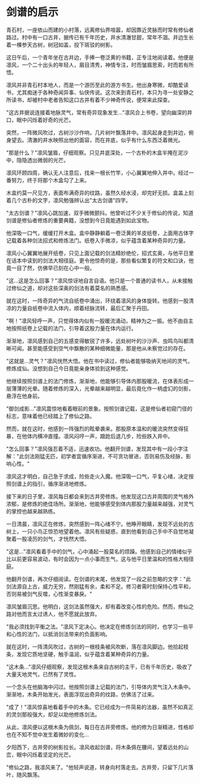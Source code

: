 # 剑谱的启示

青石村，一座依山而建的小村落，远离修仙界喧嚣，却因靠近灵脉而时常有修仙者路过。村中有一口古井，据传已有千年历史，井水清澈甘甜，常年不涸。井边生长着一棵参天古树，树冠如盖，投下斑驳的树影。

这日午后，一个青年坐在古井边，手捧一卷泛黄的书籍，正专注地阅读着。他便是凛风，一个二十出头的年轻人，眉目清秀，神情专注，时而皱眉思索，时而若有所悟。

凛风并非青石村本地人，而是一个游历至此的游方书生。他出身寒微，却酷爱读书，尤其痴迷于各种奇闻异事、仙侠传说。这次来到青石村，本只为寻一处安静之所读书，却被村中老者告知这口古井有着不少神奇传说，便常来此探查。

"这古井据说连接着地脉灵气，常有奇异现象发生..."凛风合上书卷，望向幽深的井口，眼中闪烁着好奇的光芒。

突然，一阵微风吹过，古树沙沙作响，几片树叶飘落井中。凛风起身走到井边，俯身望去。清澈的井水映照出他的面容，而在井底，似乎有什么东西泛着微光。

"那是什么？"凛风皱眉，仔细观察。只见井底深处，一个古朴的木盒半掩在泥沙中，隐隐透出微弱的光芒。

凛风环顾四周，确认无人注意后，找来一根长竹竿，小心翼翼地伸入井中。经过一番努力，终于将那个木盒勾了上来。

木盒约莫一尺见方，表面布满奇异的纹路，虽然久经水浸，却完好无损。盒盖上刻着几个古朴的文字，凛风勉强辨认出"太古剑谱"四字。

"太古剑谱？"凛风心跳加速，双手微微颤抖。他曾听过不少关于修仙的传说，知道剑谱是修仙者修炼的重要典籍，没想到今日竟能遇到如此宝物。

他深吸一口气，缓缓打开木盒。盒中静静躺着一卷泛黄的羊皮纸卷，上面用古体字记载着各种剑法招式和修炼法门。纸卷入手微凉，似乎蕴含着某种奇异的力量。

凛风小心翼翼地展开纸卷，只见上面记载的剑法精妙绝伦，招式玄奥，与他平日里在话本中读到的剑法大相径庭。更令他惊奇的是，那些看似繁复的符文和口诀，他竟一目了然，仿佛早已刻在心中一般。

"这...这是怎么回事？"凛风惊讶地自言自语。他只是一个普通的读书人，从未接触过修仙之道，却对这些深奥的剑法有着莫名的熟悉感。

就在这时，一阵奇异的气流自纸卷中涌出，环绕着凛风的身体旋转。他感到一股清凉的力量自纸卷中流入体内，顺着经脉流转，最后汇聚于丹田。

"啊！"凛风轻呼一声，只觉得体内似有一股暖流涌动，精神为之一振。他不由自主地按照纸卷上记载的法门，引导着这股力量在体内运行。

渐渐地，凛风感到自己的五感变得敏锐了许多，远处树叶的沙沙声、虫鸣鸟叫都清晰可闻。甚至能感受到空气中飘散的某种细微能量，那是他从未察觉过的存在。

"这就是...灵气？"凛风恍然大悟。他在书中读过，修仙者能够吸纳天地间的灵气，修炼成仙。没想到自己今日竟能亲身体验到这种感觉。

他继续按照剑谱上的法门修炼，渐渐地，他能够引导体内那股暖流，在体表形成一层薄薄的光晕。随着修炼的深入，光晕越来越明显，最后竟化作一柄虚幻的剑影，悬浮在他身前。

"御剑成影..."凛风震惊地看着眼前的景象。按照剑谱记载，这是修仙者初窥门径的标志，意味着他已经踏上了修仙之路。

然而，就在这时，他感到一阵强烈的眩晕袭来。那股原本温和的暖流突然变得狂暴，在他体内横冲直撞。凛风闷哼一声，踉跄后退几步，险些跌入井中。

"怎么回事？"凛风强忍着不适，迅速收功。他翻开剑谱，发现其中有一段小字注解："此剑法刚猛无匹，初学者宜循序渐进，不可贪功冒进，否则易伤及经脉，影响心性。"

凛风这才明白，自己急于求成，险些走火入魔。他深吸一口气，平复心绪，决定按照剑谱上的指引，循序渐进地修炼。

接下来的日子里，凛风每日都会来到古井旁修炼。他发现这口古井周围的灵气格外浓郁，是修炼的绝佳场所。渐渐地，他能够感受到体内那股力量越来越强，对灵气的掌控也越来越熟练。

一日清晨，凛风正在修炼，突然感到一阵心绪不宁。他睁开眼睛，发现不远处的古树上，一只小鸟正惊恐地望着他。凛风有些疑惑，直到他看到自己手中不自觉地凝聚着一股凌厉的剑气，才恍然大悟。

"这是..."凛风看着手中的剑气，心中涌起一股莫名的烦躁。他感到自己的情绪似乎比以前更容易波动，有时会因为一点小事而生气，这与他平日里温和的性格大相径庭。

他翻开剑谱，再次仔细阅读。在剑谱的末尾，他发现了一段之前忽略的文字："此剑法源自上古，威力无穷，然刚猛有余，柔和不足。修习者需时刻保持心性平和，否则易被剑气反噬，心性渐变暴戾。"

凛风皱眉沉思。他明白，这剑法虽然强大，却有着改变心性的危险。然而，修仙之路对他而言太过诱人，他不愿就此放弃。

"我必须找到平衡之法。"凛风下定决心。他决定在修炼剑法的同时，也学习一些平和心性的法门，以抵消剑法带来的负面影响。

就在这时，一阵清风吹过，古树的一根枝条被风吹断，落在凛风脚边。他拾起枝条，发现它质地坚硬，触手温润，似乎蕴含着某种奇异的力量。

"这木条..."凛风仔细观察，发现这根木条来自古树的主干，已有千年历史，吸收了大量天地灵气，已然有了灵性。

一个念头在他脑海中闪过。他按照剑谱上记载的法门，引导体内灵气注入木条中。渐渐地，木条开始发光，表面浮现出奇异的纹路，仿佛活了过来。

"成了！"凛风惊喜地看着手中的木条。它已经成为一件简易的法器，虽然不如真正的灵剑那般强大，却足以助他修炼剑法。

从此，凛风便以这根木条为佩剑，每日在古井旁修炼。他的修为日渐精进，性格却也在不知不觉中发生着微妙的变化...

夕阳西下，古井旁的树影拉长。凛风收起剑谱，将木条佩在腰间，望着远处的山峦，眼中闪烁着坚定的光芒。

"修仙之路，我凛风来了。"他轻声说道，转身向村落走去。古井旁，只留下几片落叶，随风飘荡。